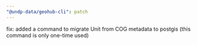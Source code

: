 ```yaml
---
"@undp-data/geohub-cli": patch
---
```


fix: added a command to migrate Unit from COG metadata to postgis (this command is only one-time used)
